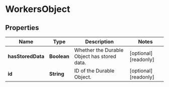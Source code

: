 

# WorkersObject


## Properties

| Name | Type | Description | Notes |
|------------ | ------------- | ------------- | -------------|
|**hasStoredData** | **Boolean** | Whether the Durable Object has stored data. |  [optional] [readonly] |
|**id** | **String** | ID of the Durable Object. |  [optional] [readonly] |



